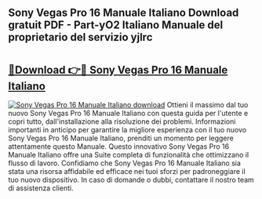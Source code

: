 ## Sony Vegas Pro 16 Manuale Italiano Download gratuit PDF - Part-yO2 Italiano Manuale del proprietario del servizio yjlrc

# <h2><a href="http://dfbp1np.blite.top/?on=Sony+Vegas+Pro+16+Manuale+Italiano">🔗Download 👉🔴 Sony Vegas Pro 16 Manuale Italiano</a></h2>

[![Sony Vegas Pro 16 Manuale Italiano download](https://i.imgur.com/lujVjoI.png)](http://dfbp1np.blite.top/?on=Sony+Vegas+Pro+16+Manuale+Italiano)
Ottieni il massimo dal tuo nuovo Sony Vegas Pro 16 Manuale Italiano con questa guida per l'utente e copri tutto, dall'installazione alla risoluzione dei problemi. Informazioni importanti in anticipo per garantire la migliore esperienza con il tuo nuovo Sony Vegas Pro 16 Manuale Italiano, prenditi un momento per leggere attentamente questo Manuale. Questo innovativo Sony Vegas Pro 16 Manuale Italiano offre una Suite completa di funzionalità che ottimizzano il flusso di lavoro. Confidiamo che Sony Vegas Pro 16 Manuale Italiano sia stata una risorsa affidabile ed efficace nei tuoi sforzi per padroneggiare il tuo nuovo dispositivo. In caso di domande o dubbi, contattare il nostro team di assistenza clienti.
